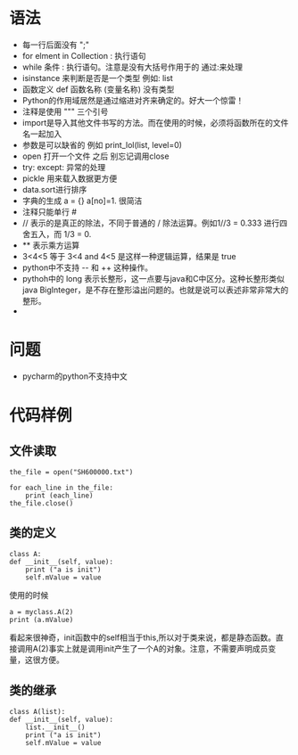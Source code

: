 # 语法
* 每一行后面没有 ";"
* for elment in Collection : 执行语句
* while 条件 : 执行语句。注意是没有大括号作用于的 通过:来处理
* isinstance 来判断是否是一个类型 例如: list
* 函数定义 def 函数名称 (变量名称) 没有类型
* Python的作用域居然是通过缩进对齐来确定的。好大一个惊雷！
* 注释是使用 """ 三个引号 
* import是导入其他文件书写的方法。而在使用的时候，必须将函数所在的文件名一起加入
* 参数是可以缺省的 例如 print_lol(list, level=0)
* open 打开一个文件 之后 别忘记调用close
* try: except: 异常的处理
* pickle 用来载入数据更方便
* data.sort进行排序
* 字典的生成 a = {} a[no]=1. 很简洁
* 注释只能单行 #
* // 表示的是真正的除法，不同于普通的 / 除法运算。例如1//3 = 0.333 进行四舍五入，而 1/3 = 0.
* ** 表示乘方运算
* 3<4<5 等于 3<4 and 4<5 是这样一种逻辑运算，结果是 true
* python中不支持 -- 和 ++ 这种操作。
* pythoh中的 long 表示长整形，这一点要与java和C中区分。这种长整形类似java BigInteger，是不存在整形溢出问题的。也就是说可以表述非常非常大的整形。
* 
# 问题
* pycharm的python不支持中文

# 代码样例

## 文件读取
	
	the_file = open("SH600000.txt")

	for each_line in the_file:
    	print (each_line)
	the_file.close()
	
## 类的定义
	class A:
    def __init__(self, value):
        print ("a is init")
        self.mValue = value
        
使用的时候

	a = myclass.A(2)
	print (a.mValue)
	
看起来很神奇，init函数中的self相当于this,所以对于类来说，都是静态函数。直接调用A(2)事实上就是调用init产生了一个A的对象。注意，不需要声明成员变量，这很方便。

## 类的继承

	class A(list):
    def __init__(self, value):
        list.__init__()
        print ("a is init")
        self.mValue = value